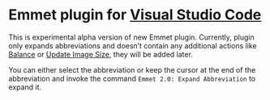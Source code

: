 # Emmet plugin for [Visual Studio Code](https://code.visualstudio.com)

This is experimental alpha version of new Emmet plugin. Currently, plugin only expands abbreviations and doesn’t contain any additional actions like [Balance](http://docs.emmet.io/actions/match-pair/) or [Update Image Size](http://docs.emmet.io/actions/update-image-size/), they will be added later.

You can either select the abbreviation or keep the cursor at the end of the abbreviation and invoke the command `Emmet 2.0: Expand Abbreviation` to expand it.
